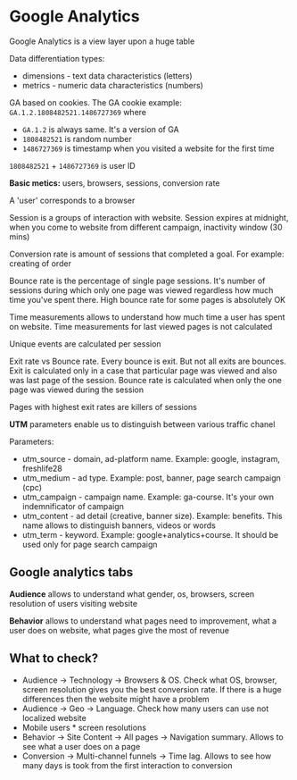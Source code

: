 # Google Analytics

Google Analytics is a view layer upon a huge table

Data differentiation types:
- dimensions - text data characteristics (letters)
- metrics - numeric data characteristics (numbers)

GA based on cookies. The GA cookie example: `GA.1.2.1808482521.1486727369` where
- `GA.1.2` is always same. It's a version of GA
- `1808482521` is random number
- `1486727369` is timestamp when you visited a website for the first time

`1808482521` + `1486727369` is user ID

**Basic metics:** users, browsers, sessions, conversion rate

A 'user' corresponds to a browser

Session is a groups of interaction with website. Session expires at midnight, when you come to website from different campaign, inactivity window (30 mins)

Conversion rate is amount of sessions that completed a goal. For example: creating of order

Bounce rate is the percentage of single page sessions. It's number of sessions during which only one page was viewed regardless how much time you've spent there. High bounce rate for some pages is absolutely OK

Time measurements allows to understand how much time a user has spent on website. Time measurements for last viewed pages is not calculated

Unique events are calculated per session

Exit rate vs Bounce rate. Every bounce is exit. But not all exits are bounces. Exit is calculated only in a case that particular page was viewed and also was last page of the session. Bounce rate is calculated when only the one page was viewed during the session

Pages with highest exit rates are killers of sessions

**UTM** parameters enable us to distinguish between various traffic chanel

Parameters:
- utm_source - domain, ad-platform name. Example: google, instagram, freshlife28
- utm_medium - ad type. Example: post, banner, page search campaign (cpc)
- utm_campaign - campaign name. Example: ga-course. It's your own indemnificator of campaign
- utm_content - ad detail (creative, banner size). Example: benefits. This name allows to distinguish banners, videos or words
- utm_term - keyword. Example: google+analytics+course. It should be used only for page search campaign

## Google analytics tabs

**Audience** allows to understand what gender, os, browsers, screen resolution of users visiting website

**Behavior** allows to understand what pages need to improvement, what a user does on website, what pages give the most of revenue

## What to check?

- Audience -> Technology -> Browsers & OS. Check what OS, browser, screen resolution gives you the best conversion rate. If there is a huge differences then the website might have a problem
- Audience -> Geo -> Language. Check how many users can use not localized website
- Mobile users * screen resolutions
- Behavior -> Site Content -> All pages -> Navigation summary. Allows to see what a user does on a page
- Conversion -> Multi-channel funnels -> Time lag. Allows to see how many days is took from the first interaction to conversion
